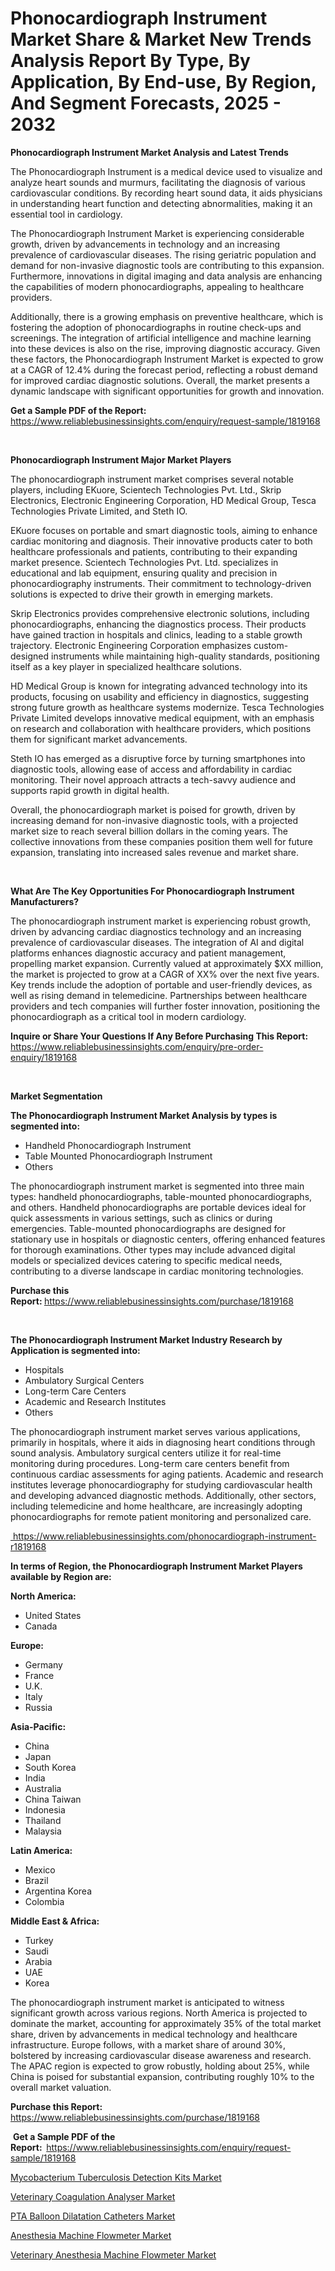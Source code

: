 <p><h1>Phonocardiograph Instrument Market Share & Market New Trends Analysis Report By Type, By Application, By End-use, By Region, And Segment Forecasts, 2025 - 2032</h1></p><p><strong>Phonocardiograph Instrument Market Analysis and Latest Trends</strong></p>
<p><p>The Phonocardiograph Instrument is a medical device used to visualize and analyze heart sounds and murmurs, facilitating the diagnosis of various cardiovascular conditions. By recording heart sound data, it aids physicians in understanding heart function and detecting abnormalities, making it an essential tool in cardiology.</p><p>The Phonocardiograph Instrument Market is experiencing considerable growth, driven by advancements in technology and an increasing prevalence of cardiovascular diseases. The rising geriatric population and demand for non-invasive diagnostic tools are contributing to this expansion. Furthermore, innovations in digital imaging and data analysis are enhancing the capabilities of modern phonocardiographs, appealing to healthcare providers.</p><p>Additionally, there is a growing emphasis on preventive healthcare, which is fostering the adoption of phonocardiographs in routine check-ups and screenings. The integration of artificial intelligence and machine learning into these devices is also on the rise, improving diagnostic accuracy. Given these factors, the Phonocardiograph Instrument Market is expected to grow at a CAGR of 12.4% during the forecast period, reflecting a robust demand for improved cardiac diagnostic solutions. Overall, the market presents a dynamic landscape with significant opportunities for growth and innovation.</p></p>
<p><strong>Get a Sample PDF of the Report:&nbsp;</strong> <a href="https://www.reliablebusinessinsights.com/enquiry/request-sample/1819168?utm_campaign=97&utm_medium=2&utm_source=Github&utm_content=ia&utm_term=05032025&utm_id=phonocardiograph-instrument">https://www.reliablebusinessinsights.com/enquiry/request-sample/1819168</a></p>
<p>&nbsp;</p>
<p><strong>Phonocardiograph Instrument Major Market Players</strong></p>
<p><p>The phonocardiograph instrument market comprises several notable players, including EKuore, Scientech Technologies Pvt. Ltd., Skrip Electronics, Electronic Engineering Corporation, HD Medical Group, Tesca Technologies Private Limited, and Steth IO. </p><p>EKuore focuses on portable and smart diagnostic tools, aiming to enhance cardiac monitoring and diagnosis. Their innovative products cater to both healthcare professionals and patients, contributing to their expanding market presence. Scientech Technologies Pvt. Ltd. specializes in educational and lab equipment, ensuring quality and precision in phonocardiography instruments. Their commitment to technology-driven solutions is expected to drive their growth in emerging markets.</p><p>Skrip Electronics provides comprehensive electronic solutions, including phonocardiographs, enhancing the diagnostics process. Their products have gained traction in hospitals and clinics, leading to a stable growth trajectory. Electronic Engineering Corporation emphasizes custom-designed instruments while maintaining high-quality standards, positioning itself as a key player in specialized healthcare solutions. </p><p>HD Medical Group is known for integrating advanced technology into its products, focusing on usability and efficiency in diagnostics, suggesting strong future growth as healthcare systems modernize. Tesca Technologies Private Limited develops innovative medical equipment, with an emphasis on research and collaboration with healthcare providers, which positions them for significant market advancements.</p><p>Steth IO has emerged as a disruptive force by turning smartphones into diagnostic tools, allowing ease of access and affordability in cardiac monitoring. Their novel approach attracts a tech-savvy audience and supports rapid growth in digital health.</p><p>Overall, the phonocardiograph market is poised for growth, driven by increasing demand for non-invasive diagnostic tools, with a projected market size to reach several billion dollars in the coming years. The collective innovations from these companies position them well for future expansion, translating into increased sales revenue and market share.</p></p>
<p>&nbsp;</p>
<p><strong>What Are The Key Opportunities For Phonocardiograph Instrument Manufacturers?</strong></p>
<p><p>The phonocardiograph instrument market is experiencing robust growth, driven by advancing cardiac diagnostics technology and an increasing prevalence of cardiovascular diseases. The integration of AI and digital platforms enhances diagnostic accuracy and patient management, propelling market expansion. Currently valued at approximately $XX million, the market is projected to grow at a CAGR of XX% over the next five years. Key trends include the adoption of portable and user-friendly devices, as well as rising demand in telemedicine. Partnerships between healthcare providers and tech companies will further foster innovation, positioning the phonocardiograph as a critical tool in modern cardiology.</p></p>
<p><strong>Inquire or Share Your Questions If Any Before Purchasing This Report:</strong> <a href="https://www.reliablebusinessinsights.com/enquiry/pre-order-enquiry/1819168?utm_campaign=97&utm_medium=2&utm_source=Github&utm_content=ia&utm_term=05032025&utm_id=phonocardiograph-instrument">https://www.reliablebusinessinsights.com/enquiry/pre-order-enquiry/1819168</a></p>
<p>&nbsp;</p>
<p><strong>Market Segmentation</strong></p>
<p><strong>The Phonocardiograph Instrument Market Analysis by types is segmented into:</strong></p>
<p><ul><li>Handheld Phonocardiograph Instrument</li><li>Table Mounted Phonocardiograph Instrument</li><li>Others</li></ul></p>
<p><p>The phonocardiograph instrument market is segmented into three main types: handheld phonocardiographs, table-mounted phonocardiographs, and others. Handheld phonocardiographs are portable devices ideal for quick assessments in various settings, such as clinics or during emergencies. Table-mounted phonocardiographs are designed for stationary use in hospitals or diagnostic centers, offering enhanced features for thorough examinations. Other types may include advanced digital models or specialized devices catering to specific medical needs, contributing to a diverse landscape in cardiac monitoring technologies.</p></p>
<p><strong>Purchase this Report:&nbsp;</strong><a href="https://www.reliablebusinessinsights.com/purchase/1819168?utm_campaign=97&utm_medium=2&utm_source=Github&utm_content=ia&utm_term=05032025&utm_id=phonocardiograph-instrument">https://www.reliablebusinessinsights.com/purchase/1819168</a></p>
<p>&nbsp;</p>
<p><strong>The Phonocardiograph Instrument Market Industry Research by Application is segmented into:</strong></p>
<p><ul><li>Hospitals</li><li>Ambulatory Surgical Centers</li><li>Long-term Care Centers</li><li>Academic and Research Institutes</li><li>Others</li></ul></p>
<p><p>The phonocardiograph instrument market serves various applications, primarily in hospitals, where it aids in diagnosing heart conditions through sound analysis. Ambulatory surgical centers utilize it for real-time monitoring during procedures. Long-term care centers benefit from continuous cardiac assessments for aging patients. Academic and research institutes leverage phonocardiography for studying cardiovascular health and developing advanced diagnostic methods. Additionally, other sectors, including telemedicine and home healthcare, are increasingly adopting phonocardiographs for remote patient monitoring and personalized care.</p></p>
<p><a href="https://www.reliablebusinessinsights.com/phonocardiograph-instrument-r1819168?utm_campaign=97&utm_medium=2&utm_source=Github&utm_content=ia&utm_term=05032025&utm_id=phonocardiograph-instrument">&nbsp;https://www.reliablebusinessinsights.com/phonocardiograph-instrument-r1819168</a></p>
<p><strong>In terms of Region, the Phonocardiograph Instrument Market Players available by Region are:</strong></p>
<p>
    <p> <strong> North America: </strong>
        <ul>
            <li>United States</li>
            <li>Canada</li>
        </ul>
        </p> 
    <p> <strong> Europe: </strong>
        <ul>
            <li>Germany</li>
            <li>France</li>
            <li>U.K.</li>
            <li>Italy</li>
            <li>Russia</li>
        </ul>
        </p> 
    <p> <strong> Asia-Pacific: </strong>
        <ul>
            <li>China</li>
            <li>Japan</li>
            <li>South Korea</li>
            <li>India</li>
            <li>Australia</li>
            <li>China Taiwan</li>
            <li>Indonesia</li>
            <li>Thailand</li>
            <li>Malaysia</li>
        </ul>
        </p> 
    <p> <strong> Latin America: </strong>
        <ul>
            <li>Mexico</li>
            <li>Brazil</li>
            <li>Argentina Korea</li>
            <li>Colombia</li>
        </ul>
        </p> 
    <p> <strong> Middle East & Africa: </strong>
        <ul>
            <li>Turkey</li>
            <li>Saudi</li>
            <li>Arabia</li>
            <li>UAE</li>
            <li>Korea</li>
        </ul>
    </p>
    </p>
<p><p>The phonocardiograph instrument market is anticipated to witness significant growth across various regions. North America is projected to dominate the market, accounting for approximately 35% of the total market share, driven by advancements in medical technology and healthcare infrastructure. Europe follows, with a market share of around 30%, bolstered by increasing cardiovascular disease awareness and research. The APAC region is expected to grow robustly, holding about 25%, while China is poised for substantial expansion, contributing roughly 10% to the overall market valuation.</p></p>
<p><strong>Purchase this Report: </strong><a href="https://www.reliablebusinessinsights.com/purchase/1819168?utm_campaign=97&utm_medium=2&utm_source=Github&utm_content=ia&utm_term=05032025&utm_id=phonocardiograph-instrument">https://www.reliablebusinessinsights.com/purchase/1819168</a></p>
<p>&nbsp;<strong>Get a Sample PDF of the Report:&nbsp;&nbsp;</strong><a href="https://www.reliablebusinessinsights.com/enquiry/request-sample/1819168?utm_campaign=97&utm_medium=2&utm_source=Github&utm_content=ia&utm_term=05032025&utm_id=phonocardiograph-instrument">https://www.reliablebusinessinsights.com/enquiry/request-sample/1819168</a></p>
<p><strong></strong></p>
<p><p><a href="https://github.com/rvadencho/Market-Research-Report-List-1/blob/main/mycobacterium-tuberculosis-detection-kits-market.md?utm_campaign=97&utm_medium=2&utm_source=Github&utm_content=ia&utm_term=05032025&utm_id=phonocardiograph-instrument">Mycobacterium Tuberculosis Detection Kits Market</a></p><p><a href="https://github.com/noldusisyaka/Market-Research-Report-List-1/blob/main/veterinary-coagulation-analyser-market.md?utm_campaign=97&utm_medium=2&utm_source=Github&utm_content=ia&utm_term=05032025&utm_id=phonocardiograph-instrument">Veterinary Coagulation Analyser Market</a></p><p><a href="https://github.com/gripeluigstt/Market-Research-Report-List-1/blob/main/pta-balloon-dilatation-catheters-market.md?utm_campaign=97&utm_medium=2&utm_source=Github&utm_content=ia&utm_term=05032025&utm_id=phonocardiograph-instrument">PTA Balloon Dilatation Catheters Market</a></p><p><a href="https://github.com/muoioconzej8/Market-Research-Report-List-1/blob/main/anesthesia-machine-flowmeter-market.md?utm_campaign=97&utm_medium=2&utm_source=Github&utm_content=ia&utm_term=05032025&utm_id=phonocardiograph-instrument">Anesthesia Machine Flowmeter Market</a></p><p><a href="https://github.com/obajimlaweh59/Market-Research-Report-List-1/blob/main/veterinary-anesthesia-machine-flowmeter-market.md?utm_campaign=97&utm_medium=2&utm_source=Github&utm_content=ia&utm_term=05032025&utm_id=phonocardiograph-instrument">Veterinary Anesthesia Machine Flowmeter Market</a></p></p>